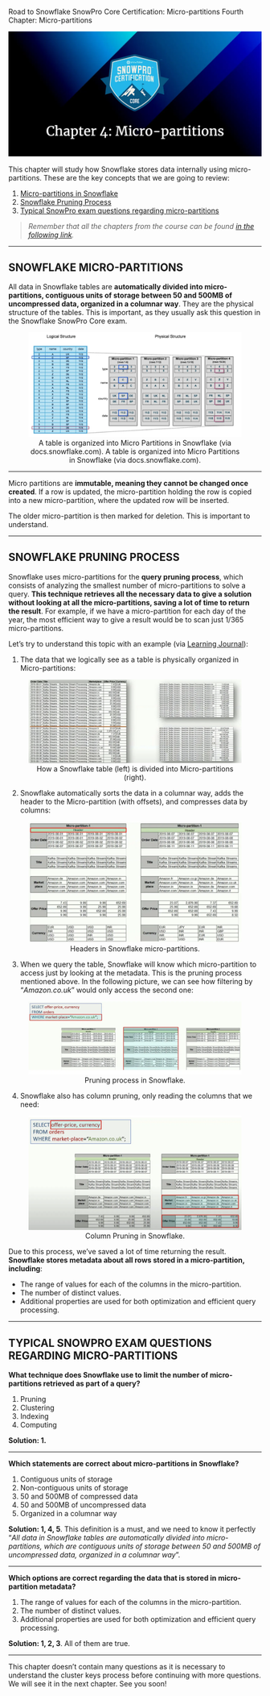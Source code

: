 Road to Snowflake SnowPro Core Certification: Micro-partitions
Fourth Chapter: Micro-partitions

![Micro-Partitions Banner](./Assets/micro-partitions.png)

This chapter will study how Snowflake stores data internally using micro-partitions. These are the key concepts that we are going to review:

<ol>
<li><a href="#snowflake-micro-partitions">Micro-partitions in Snowflake</a></li>
<li><a href="#snowflake-pruning-process">Snowflake Pruning Process</a></li>
<li><a href="#typical-snowpro-exam-questions-regarding-micro-partitions">Typical SnowPro exam questions regarding micro-partitions</a></li>
</ol>

> _Remember that all the chapters from the course can be found [in the following link](./course-links.md)._

---

## SNOWFLAKE MICRO-PARTITIONS

All data in Snowflake tables are <b>automatically divided into micro-partitions, contiguous units of storage between 50 and 500MB of uncompressed data, organized in a columnar way</b>. They are the physical structure of the tables. This is important, as they usually ask this question in the Snowflake SnowPro Core exam.

<figure>
  <img
  src="./Assets/micro-partitions_table.png"
  alt="Cloud provides Snowflake supports">
  <figcaption align = "center">A table is organized into Micro Partitions in Snowflake (via docs.snowflake.com).
A table is organized into Micro Partitions in Snowflake (via docs.snowflake.com).
</figcaption>
</figure>

---

Micro partitions are <b>immutable, meaning they cannot be changed once created</b>. If a row is updated, the micro-partition holding the row is copied into a new micro-partition, where the updated row will be inserted.

The older micro-partition is then marked for deletion. This is important to understand.

---

## SNOWFLAKE PRUNING PROCESS

Snowflake uses micro-partitions for the <b>query pruning process</b>, which consists of analyzing the smallest number of micro-partitions to solve a query. <b>This technique retrieves all the necessary data to give a solution without looking at all the micro-partitions, saving a lot of time to return the result</b>. For example, if we have a micro-partition for each day of the year, the most efficient way to give a result would be to scan just 1/365 micro-partitions.

Let’s try to understand this topic with an example (via [Learning Journal](https://www.youtube.com/channel/UC8OU1Tc1kxiI37uXBAbTX7A)):

1. The data that we logically see as a table is physically organized in Micro-partitions:

<figure>
  <img
  src="./Assets/snowflake_divided_micro-partitions.png"
  alt="Cloud provides Snowflake supports">
  <figcaption align = "center">How a Snowflake table (left) is divided into Micro-partitions (right).
</figcaption>
</figure>

2. Snowflake automatically sorts the data in a columnar way, adds the header to the Micro-partition (with offsets), and compresses data by columns:

<figure>
  <img
  src="./Assets/headers_snowflake_micro-partitions.png"
  alt="Cloud provides Snowflake supports">
  <figcaption align = "center">Headers in Snowflake micro-partitions.
</figcaption>
</figure>

3. When we query the table, Snowflake will know which micro-partition to access just by looking at the metadata. This is the pruning process mentioned above. In the following picture, we can see how filtering by “<i>Amazon.co.uk</i>” would only access the second one:

<figure>
  <img
  src="./Assets/pruning_process_snowflake.png"
  alt="Cloud provides Snowflake supports">
  <figcaption align = "center">Pruning process in Snowflake.
</figcaption>
</figure>

4. Snowflake also has column pruning, only reading the columns that we need:

<figure>
  <img
  src="./Assets/column_pruning_snowflake.png"
  alt="Cloud provides Snowflake supports">
  <figcaption align = "center">Column Pruning in Snowflake.
</figcaption>
</figure>

Due to this process, we’ve saved a lot of time returning the result. <b>Snowflake stores metadata about all rows stored in a micro-partition, including</b>:

<ul>
<li>The range of values for each of the columns in the micro-partition.</li>
<li>The number of distinct values.</li>
<li>Additional properties are used for both optimization and efficient query processing.</li>
</ul>

---

## TYPICAL SNOWPRO EXAM QUESTIONS REGARDING MICRO-PARTITIONS

<b>What technique does Snowflake use to limit the number of micro-partitions retrieved as part of a query?</b>

<ol>
<li>Pruning</li>
<li>Clustering</li>
<li>Indexing</li>
<li>Computing</li>
</ol>

<b>Solution: 1.</b>

---

<b>Which statements are correct about micro-partitions in Snowflake?</b>

<ol>
<li>Contiguous units of storage</li>
<li>Non-contiguous units of storage</li>
<li>50 and 500MB of compressed data</li>
<li>50 and 500MB of uncompressed data</li>
<li>Organized in a columnar way</li>
</ol>

<b>Solution: 1, 4, 5</b>. This definition is a must, and we need to know it perfectly “<i>All data in Snowflake tables are automatically divided into micro-partitions, which are contiguous units of storage between 50 and 500MB of uncompressed data, organized in a columnar way</i>”.

---

<b>Which options are correct regarding the data that is stored in micro-partition metadata?</b>

<ol>
<li>The range of values for each of the columns in the micro-partition.</li>
<li>The number of distinct values.</li>
<li>Additional properties are used for both optimization and efficient query processing.</li>
</ol>

<b>Solution: 1, 2, 3</b>. All of them are true.

---

This chapter doesn’t contain many questions as it is necessary to understand the cluster keys process before continuing with more questions. We will see it in the next chapter. See you soon!
